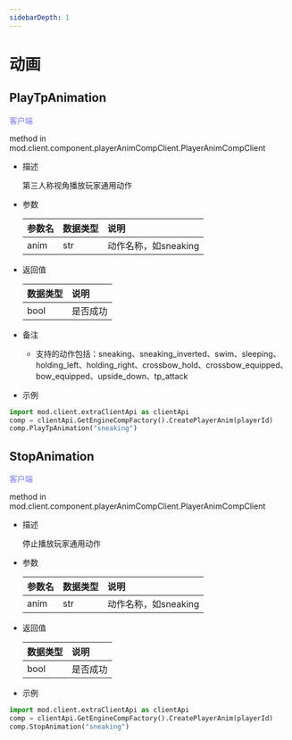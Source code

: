 ```yaml
---
sidebarDepth: 1
---
```

# 动画

## PlayTpAnimation

<span style="display:inline;color:#7575f9">客户端</span>

method in mod.client.component.playerAnimCompClient.PlayerAnimCompClient

- 描述

    第三人称视角播放玩家通用动作

- 参数

    | 参数名 | <div style="width: 4em">数据类型</div> | 说明 |
    | :--- | :--- | :--- |
    | anim | str | 动作名称，如sneaking |

- 返回值

    | <div style="width: 4em">数据类型</div> | 说明 |
    | :--- | :--- |
    | bool | 是否成功 |

- 备注
    - 支持的动作包括：sneaking、sneaking_inverted、swim、sleeping、holding_left、holding_right、crossbow_hold、crossbow_equipped、bow_equipped、upside_down、tp_attack

- 示例

```python
import mod.client.extraClientApi as clientApi
comp = clientApi.GetEngineCompFactory().CreatePlayerAnim(playerId)
comp.PlayTpAnimation("sneaking")
```



## StopAnimation

<span style="display:inline;color:#7575f9">客户端</span>

method in mod.client.component.playerAnimCompClient.PlayerAnimCompClient

- 描述

    停止播放玩家通用动作

- 参数

    | 参数名 | <div style="width: 4em">数据类型</div> | 说明 |
    | :--- | :--- | :--- |
    | anim | str | 动作名称，如sneaking |

- 返回值

    | <div style="width: 4em">数据类型</div> | 说明 |
    | :--- | :--- |
    | bool | 是否成功 |

- 示例

```python
import mod.client.extraClientApi as clientApi
comp = clientApi.GetEngineCompFactory().CreatePlayerAnim(playerId)
comp.StopAnimation("sneaking")
```



